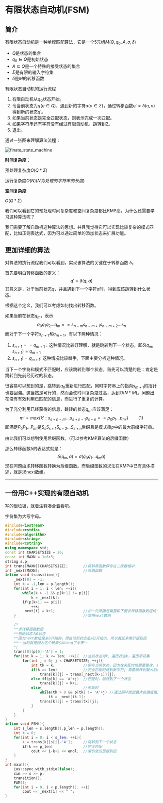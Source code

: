 # 有限状态自动机(FSM)



## 简介

有限状态自动机是一种单模匹配算法，它是一个5元组$M(Q,q_0,A,\sigma,\delta)$

+ $Q$是状态的集合
+ $q_0\in Q$是初始状态
+ $A\subseteq Q$是一个特殊的接受状态的集合
+ $\Sigma$是有限的输入字符集
+ $\delta$是$M​$的转移函数



有限状态自动机的运行流程

1. 有限自动机从$q_0$状态开始。
2. 令当前状态为$q(q\in Q)$，遇到新的字符$a(a\in \Sigma)$，通过转移函数$q'=\delta(q,a)$得到新的状态$q'$。
3. 如果当前状态是完全匹配状态，则表示完成一次匹配。
4. 如果字符串还有字符没有经过有限自动机，跳转到2。
5. 退出。



通过一张图来理解算法流程：



![finate_state_machine](E:\Github\garmar-of-markdown\img\finate_state_machine.png)

**时间复杂度**：

预处理复杂度$O(Q*\Sigma)​$

运行复杂度$O(N)(N为处理的字符串的长度)​$

**空间复杂度**

$O(Q*\Sigma)$



我们可以看到它的预处理时间复杂度和空间复杂度都比KMP高，为什么还需要学习这种算法呢？

我们需要了解自动机这种算法的思想。并且我觉得它可以实现比较复杂的模式匹配，比如正则表达式，因为可以通过简单的添加状态来扩展功能。





## 更加详细的算法

对算法的执行流程我们可以看到，实现该算法的关键在于转移函数 $\delta$。

首先要明白转移函数的定义：
$$
q' = \delta(q,a)
$$
其意义是，对于当前状态$q$，并且遇到下一个字符$a$时，得到应该跳转到什么状态。

根据这个定义，我们可以考虑如何找出转移函数。

如果当前在状态$q_m$，表示
$$
q_0q_1q_2...q_m == s_{n-m}s_{n-m+1}s_{n-m+2}...s_{n}
$$
而对于下一个字符$s_{n+1}和q_{m+1}$，有以下两种情况：

1. $s_{n+1} == q_{m+1}$：这种情况比较好理解，就是跳转到下一个状态，即$\delta(q_m,s_{n+1})=q_{m+1}$
2. $s_{n+1} != q_{m+1}$:  这种情况比较棘手，下面主要分析这种情况。



当下一个字符和模式不匹配时，应该跳转到哪个状态。首先可以清楚的是：肯定是跳转到先前经历过的状态。

很容易可以想到的是，跳转到$q_0$重新进行匹配，同时字符串上的指向$s_{m+1}$的指针也要回溯。这当然是可行的，然而会使时间复杂度过高，达到$O(N*M)$。问题出在没有有效利用已匹配的信息，而进行了重复的计算。

为了充分利用已经获得的信息，跳转的状态$q_{m'}$应该满足：
$$
m' = max\left\{k':s_{s+n-m'}...s_{s+n-1}s_{s+n} == p_0p_1...p_{m'}\right\} \quad\quad(1)
$$
即满足$P_0P_1...P_{m‘}$是$S_sS_{s+1}S_{s+2}...S_{s+n}$后缀且是模式串$p$中的最大前缀字符串。



由此我们可以想到使用后缀函数。（可以参考KMP算法的后缀函数）

那么转移函数$\delta$的表达式就是：
$$
\delta(q_m,a) = \sigma(q_0q_1...q_ma)
$$
现在问题由求转移函数转换为后缀函数。而后缀函数的求法在KMP中已有具体描述，就是求next数组。



---



## 一份用C++实现的有限自动机

写的很垃圾，就着注释凑合着看吧。

字符集为大写字母。

```C++
#include<iostream>
#include<cstdio>
#include<algorithm>
#include<string>
#include<cstring>
using namespace std;
const int CHARSETSIZE = 26;
const int MAXN = 1e6+5;
string s,p;
int trans[MAXN][CHARSETSIZE];		//将转移函数保存在二维数组中
int _next[MAXN];					//后缀函数
inline void transition(){
    _next[0] = -1;
    int k = -1,len = p.length();
    for(int i = 1; i < len; ++i){
        while(k > -1 && p[k+1] != p[i])
            k = _next[k];
        if(p[k+1] == p[i])
            ++k;
        _next[i] = k+1;				//加一的原因是需要和下面求转移函数数组统一
    }								//求得next数组
    
  	/*
  	**求转移函数数组
  	**初始状态为0状态
  	**因为next数组是从0开始的，而自动机状态是从1开始的，所以看起来索引很变扭
  	**~~当时就是因为这个破索引debug了半天~~
  	*/
    trans[0][p[0]-'A'] = 1;
    for(int k = 1; k <= len; ++k){	//当前状态为k，遍历状态k，遍历字符集
        for(int j = 0; j < CHARSETSIZE; ++j){
            int tk = k;				//保存当前状态，因为在失配时候需要更改，留作下次循环时恢复
            if(k == len)			//完全匹配时遇到新字符j 需要跳转到最大后缀前缀处，处理新字符j
                trans[k][j] = trans[_next[k-1]][j];
            else if(p[k] == 'A'+j)	//匹配时，跳转到下一个状态
                trans[k][j] = k+1;
            else{					//失配时
                while(tk > 0 && p[tk] != 'A'+j)	//通过循环找到最大前缀后缀处，并且下一个字符为j
                    tk = _next[tk-1];
                trans[k][j] = trans[tk][j];
            }
        }
    }
}
inline void FSM(){
    int s_len = s.length(),p_len = p.length();
    int k = 0;
    for(int i = 0; i < s_len; ++i){
        k = trans[k][s[i]-'A'];		//跳转到下一个状态
        if(k == p_len)				//完全匹配
            cout << i-k+2 << endl;	//索引依旧是很别扭
    }
}
int main(){
    ios::sync_with_stdio(false);
    cin >> s >> p;
    transition();
    FAM();
    for(int i = 0; i < p.length(); ++i)
        cout << _next[i] << " ";
}
```

